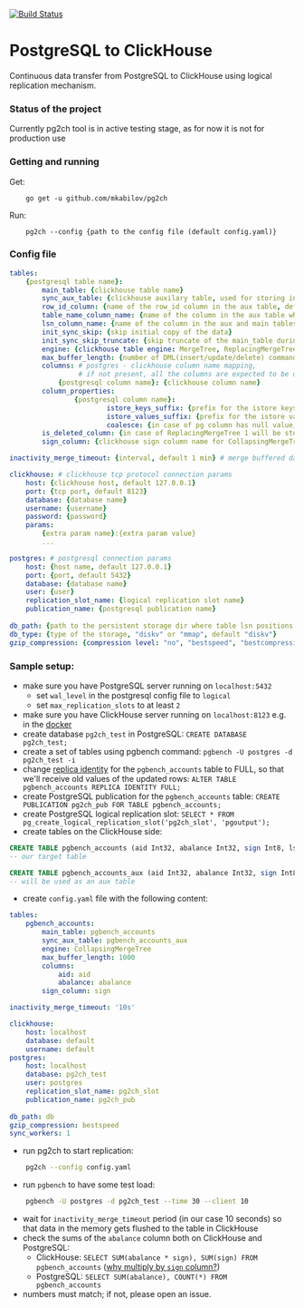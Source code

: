 [![Build Status](https://travis-ci.org/mkabilov/pg2ch.svg?branch=http)](https://travis-ci.org/mkabilov/pg2ch)

# PostgreSQL to ClickHouse

Continuous data transfer from PostgreSQL to ClickHouse using logical replication mechanism.

### Status of the project
Currently pg2ch tool is in active testing stage,
as for now it is not for production use

### Getting and running

Get:
```
    go get -u github.com/mkabilov/pg2ch
```

Run:
```
    pg2ch --config {path to the config file (default config.yaml)}
```


### Config file
```yaml
tables:
    {postgresql table name}:
        main_table: {clickhouse table name}
        sync_aux_table: {clickhouse auxilary table, used for storing incoming changes of table which is in sync process}
        row_id_column: {name of the row_id column in the aux table, default "row_id"}
        table_name_column_name: {name of the column in the aux table which stores the name of the postgresql table the data came from, default "table_name"}
        lsn_column_name: {name of the column in the aux and main tables which is used to store the origin lsn of the row, default "lsn"}
        init_sync_skip: {skip initial copy of the data}
        init_sync_skip_truncate: {skip truncate of the main_table during init sync}
        engine: {clickhouse table engine: MergeTree, ReplacingMergeTree or CollapsingMergeTree}
        max_buffer_length: {number of DML(insert/update/delete) commands to store in the memory before flushing to the main table } 
        columns: # postgres - clickhouse column name mapping, 
                 # if not present, all the columns are expected to be on the clickhouse side with the exact same names 
            {postgresql column name}: {clickhouse column name}
        column_properties:
                {postgresql column name}:
                        istore_keys_suffix: {prefix for the istore keys column}
                        istore_values_suffix: {prefix for the istore values column}
                        coalesce: {in case of pg column has null value, replace it with value entered here}
        is_deleted_column: {in case of ReplacingMergeTree 1 will be stored in the {is_deleted_column} in order to mark deleted rows}
        sign_column: {clickhouse sign column name for CollapsingMergeTree engines only, default "sign"}

inactivity_merge_timeout: {interval, default 1 min} # merge buffered data after that timeout

clickhouse: # clickhouse tcp protocol connection params
    host: {clickhouse host, default 127.0.0.1}
    port: {tcp port, default 8123}
    database: {database name}
    username: {username}
    password: {password}
    params:
        {extra param name}:{extra param value}
        ...

postgres: # postgresql connection params
    host: {host name, default 127.0.0.1}
    port: {port, default 5432}
    database: {database name}
    user: {user}
    replication_slot_name: {logical replication slot name}
    publication_name: {postgresql publication name}
    
db_path: {path to the persistent storage dir where table lsn positions will be stored}
db_type: {type of the storage, "diskv" or "mmap", default "diskv"}
gzip_compression: {compression level: "no", "bestspeed", "bestcompression", "default", "huffmanonly", default: "no"}
```

### Sample setup:

- make sure you have PostgreSQL server running on `localhost:5432`
    - set `wal_level` in the postgresql config file to `logical`
    - set `max_replication_slots` to at least `2`
- make sure you have ClickHouse server running on `localhost:8123` e.g. in the [docker](https://hub.docker.com/r/yandex/clickhouse-server/)
- create database `pg2ch_test` in PostgreSQL: `CREATE DATABASE pg2ch_test;`
- create a set of tables using pgbench command: `pgbench -U postgres -d pg2ch_test -i`
- change [replica identity](https://www.postgresql.org/docs/current/sql-altertable.html#SQL-CREATETABLE-REPLICA-IDENTITY)
for the `pgbench_accounts` table to FULL, so that we'll receive old values of the updated rows: `ALTER TABLE pgbench_accounts REPLICA IDENTITY FULL;`
- create PostgreSQL publication for the `pgbench_accounts` table: `CREATE PUBLICATION pg2ch_pub FOR TABLE pgbench_accounts;`
- create PostgreSQL logical replication slot: `SELECT * FROM pg_create_logical_replication_slot('pg2ch_slot', 'pgoutput');`
- create tables on the ClickHouse side:
```sql
CREATE TABLE pgbench_accounts (aid Int32, abalance Int32, sign Int8, lsn UInt64) ENGINE = CollapsingMergeTree(sign) ORDER BY aid;
-- our target table

CREATE TABLE pgbench_accounts_aux (aid Int32, abalance Int32, sign Int8, row_id UInt64, lsn UInt64, table_name String) ENGINE = Memory();
-- will be used as an aux table
```
- create `config.yaml` file with the following content:
```yaml
tables:
    pgbench_accounts:
        main_table: pgbench_accounts
        sync_aux_table: pgbench_accounts_aux
        engine: CollapsingMergeTree
        max_buffer_length: 1000
        columns:
            aid: aid
            abalance: abalance
        sign_column: sign

inactivity_merge_timeout: '10s'

clickhouse:
    host: localhost
    database: default
    username: default
postgres:
    host: localhost
    database: pg2ch_test
    user: postgres
    replication_slot_name: pg2ch_slot
    publication_name: pg2ch_pub
    
db_path: db
gzip_compression: bestspeed
sync_workers: 1
```

- run pg2ch to start replication:
```bash
    pg2ch --config config.yaml
```

- run `pgbench` to have some test load:
```bash
    pgbench -U postgres -d pg2ch_test --time 30 --client 10 
```
- wait for `inactivity_merge_timeout` period (in our case 10 seconds) so that data in the memory gets flushed to the table in ClickHouse
- check the sums of the `abalance` column both on ClickHouse and PostgreSQL:
    - ClickHouse: `SELECT SUM(abalance * sign), SUM(sign) FROM pgbench_accounts` ([why multiply by `sign` column?](https://clickhouse.yandex/docs/en/operations/table_engines/collapsingmergetree/#example-of-use)) 
    - PostgreSQL: `SELECT SUM(abalance), COUNT(*) FROM pgbench_accounts`
- numbers must match; if not, please open an issue.
